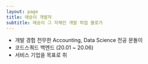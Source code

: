 ```yaml
---
layout: page
title: 애송이 개발자
subtitle: 애송이 그 자체인 개발 허접 블로거
---
```


- 개발 경험 전무한 Accounting, Data Science 전공 문돌이
- 코드스쿼드 백엔드 (20.01 ~ 20.06)
- 서비스 기업을 목표로 취


